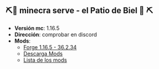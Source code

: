 ## :pick::tulip: minecra serve - el Patio de Biel :tulip: :pick:

- **Versión mc**: 1.16.5 
- **Dirección**:  comprobar en discord
- **Mods**:
  - [Forge 1.16.5 - 36.2.34](https://adfoc.us/serve/sitelinks/?id=271228&url=https://maven.minecraftforge.net/net/minecraftforge/forge/1.16.5-36.2.34/forge-1.16.5-36.2.34-installer.jar)
  - [Descarga Mods](https://www.mediafire.com/file/dzcve355v5wf3a9/mods.zip/file)
  - [Lista de los mods](https://github.com/mardevour/mc-server/blob/main/md/mods.md)
